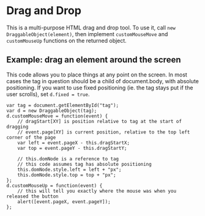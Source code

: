 Drag and Drop
=============

This is a multi-purpose HTML drag and drop tool. To use it, call `new DraggableObject(element)`, then implement `customMouseMove` and `customMouseUp` functions on the returned object.

Example: drag an element around the screen
------------------------------------------

This code allows you to place things at any point on the screen. In most cases the tag in question should be a child of document.body, with absolute positioning. If you want to use fixed positioning (ie. the tag stays put if the user scrolls), set `d.fixed = true`.

	var tag = document.getElementById("tag");
	var d = new DraggableObject(tag);
	d.customMouseMove = function(event) {
		// dragStart[XY] is position relative to tag at the start of dragging
		// event.page[XY] is current position, relative to the top left corner of the page
		var left = event.pageX - this.dragStartX;
		var top = event.pageY - this.dragStartY;

		// this.domNode is a reference to tag
		// this code assumes tag has absolute positioning
		this.domNode.style.left = left + "px";
		this.domNode.style.top = top + "px";
	};
	d.customMouseUp = function(event) {
		// this will tell you exactly where the mouse was when you released the button
		alert([event.pageX, event.pageY]);
	};
